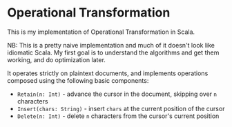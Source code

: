 # Operational Transformation

This is my implementation of Operational Transformation in Scala.

NB: This is a pretty naive implementation and much of it doesn't look like idiomatic Scala. My first goal is to understand the algorithms and get them working, and do optimization later.

It operates strictly on plaintext documents, and implements operations composed using the following basic components:

* `Retain(n: Int)` - advance the cursor in the document, skipping over `n` characters
* `Insert(chars: String)` - insert `chars` at the current position of the cursor
* `Delete(n: Int)` - delete `n` characters from the cursor's current position
